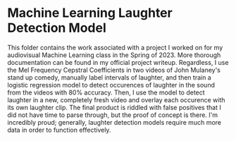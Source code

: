 Machine Learning Laughter Detection Model
===
This folder contains the work associated with a project I worked on for my audiovisual Machine Learning class in the Spring of 2023. More thorough documentation can be found in my official project writeup. Regardless, I use the Mel Frequency Cepstral Coefficients in two videos of John Mulaney's stand up comedy, manually label intervals of laughter, and then train a logistic regression model to detect occurences of laughter in the sound from the videos with 80% accuracy. Then, I use the model to detect laughter in a new, completely fresh video and overlay each occurence with its own laughter clip. The final product is riddled with false positives that I did not have time to parse through, but the proof of concept is there. I'm incredibly proud; generally, laughter detection models require much more data in order to function effectively.
